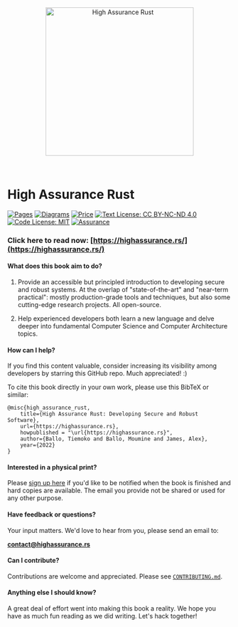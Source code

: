 <br><p align="center"><img src="https://github.com/tnballo/high-assurance-rust/blob/3ea7daa046daaac303107598e26232ea7e08bbd3/img/har_logo.svg" width="333" alt="High Assurance Rust"></p><br>

# High Assurance Rust

[![Pages](https://img.shields.io/badge/Pages-178-purple.svg)](https://github.com/tnballo/high-assurance-rust)
[![Diagrams](https://img.shields.io/badge/Diagrams-49-blue.svg)](https://github.com/tnballo/high-assurance-rust)
[![Price](https://img.shields.io/badge/Price-$0.00-orange.svg)](https://highassurance.rs/cfp.html)
[![Text License: CC BY-NC-ND 4.0](https://img.shields.io/badge/Text%20License-CC%20BY--NC--ND%204.0-yellow.svg)](https://highassurance.rs/license.html)
[![Code License: MIT](https://img.shields.io/badge/Code%20License-MIT-yellowgreen.svg)](https://highassurance.rs/license.html)
[![Assurance](https://img.shields.io/badge/Assurance-High-brightgreen.svg)](https://highassurance.rs)

### Click here to read now: [https://highassurance.rs/](https://highassurance.rs/)

#### What does this book aim to do?

1. Provide an accessible but principled introduction to developing secure and robust systems. At the overlap of "state-of-the-art" and "near-term practical": mostly production-grade tools and techniques, but also some cutting-edge research projects. All open-source.

2. Help experienced developers both learn a new language and delve deeper into fundamental Computer Science and Computer Architecture topics.

#### How can I help?

If you find this content valuable, consider increasing its visibility among developers by starring this GitHub repo.
Much appreciated! :)

To cite this book directly in your own work, please use this BibTeX or similar:

```
@misc{high_assurance_rust,
    title={High Assurance Rust: Developing Secure and Robust Software},
    url={https://highassurance.rs},
    howpublished = "\url{https://highassurance.rs}",
    author={Ballo, Tiemoko and Ballo, Moumine and James, Alex},
    year={2022}
}
```

#### Interested in a physical print?

Please [sign up here](https://forms.gle/ESYgXgswCjEoCSHT9) if you'd like to be notified when the book is finished and hard copies are available.
The email you provide not be shared or used for any other purpose.

#### Have feedback or questions?

Your input matters.
We'd love to hear from you, please send an email to:

<a href="mailto:contact@highassurance.rs">**contact@highassurance.rs**</a>

#### Can I contribute?

Contributions are welcome and appreciated.
Please see [`CONTRIBUTING.md`](./CONTRIBUTING.md).

#### Anything else I should know?

A great deal of effort went into making this book a reality.
We hope you have as much fun reading as we did writing.
Let's hack together!
